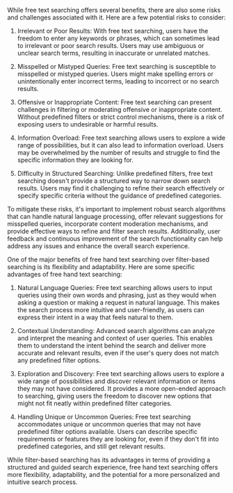 
While free text searching offers several benefits, there are also some risks and challenges associated with it. Here are a few potential risks to consider:

1. Irrelevant or Poor Results: With free text searching, users have the freedom to enter any keywords or phrases, which can sometimes lead to irrelevant or poor search results. Users may use ambiguous or unclear search terms, resulting in inaccurate or unrelated matches.

2. Misspelled or Mistyped Queries: Free text searching is susceptible to misspelled or mistyped queries. Users might make spelling errors or unintentionally enter incorrect terms, leading to incorrect or no search results.

3. Offensive or Inappropriate Content: Free text searching can present challenges in filtering or moderating offensive or inappropriate content. Without predefined filters or strict control mechanisms, there is a risk of exposing users to undesirable or harmful results.

4. Information Overload: Free text searching allows users to explore a wide range of possibilities, but it can also lead to information overload. Users may be overwhelmed by the number of results and struggle to find the specific information they are looking for.

5. Difficulty in Structured Searching: Unlike predefined filters, free text searching doesn't provide a structured way to narrow down search results. Users may find it challenging to refine their search effectively or specify specific criteria without the guidance of predefined categories.

To mitigate these risks, it's important to implement robust search algorithms that can handle natural language processing, offer relevant suggestions for misspelled queries, incorporate content moderation mechanisms, and provide effective ways to refine and filter search results. Additionally, user feedback and continuous improvement of the search functionality can help address any issues and enhance the overall search experience.

One of the major benefits of free hand text searching over filter-based searching is its flexibility and adaptability. Here are some specific advantages of free hand text searching:

1. Natural Language Queries: Free text searching allows users to input queries using their own words and phrasing, just as they would when asking a question or making a request in natural language. This makes the search process more intuitive and user-friendly, as users can express their intent in a way that feels natural to them.

2. Contextual Understanding: Advanced search algorithms can analyze and interpret the meaning and context of user queries. This enables them to understand the intent behind the search and deliver more accurate and relevant results, even if the user's query does not match any predefined filter options.

3. Exploration and Discovery: Free text searching allows users to explore a wide range of possibilities and discover relevant information or items they may not have considered. It provides a more open-ended approach to searching, giving users the freedom to discover new options that might not fit neatly within predefined filter categories.

4. Handling Unique or Uncommon Queries: Free text searching accommodates unique or uncommon queries that may not have predefined filter options available. Users can describe specific requirements or features they are looking for, even if they don't fit into predefined categories, and still get relevant results.

While filter-based searching has its advantages in terms of providing a structured and guided search experience, free hand text searching offers more flexibility, adaptability, and the potential for a more personalized and intuitive search process.
